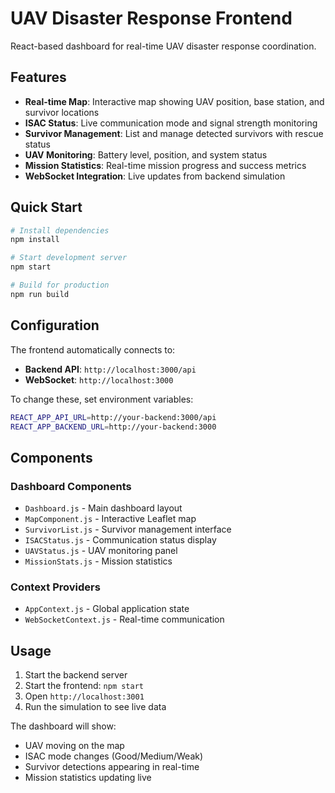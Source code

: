 # UAV Disaster Response Frontend

React-based dashboard for real-time UAV disaster response coordination.

## Features

- **Real-time Map**: Interactive map showing UAV position, base station, and survivor locations
- **ISAC Status**: Live communication mode and signal strength monitoring
- **Survivor Management**: List and manage detected survivors with rescue status
- **UAV Monitoring**: Battery level, position, and system status
- **Mission Statistics**: Real-time mission progress and success metrics
- **WebSocket Integration**: Live updates from backend simulation

## Quick Start

```bash
# Install dependencies
npm install

# Start development server
npm start

# Build for production
npm run build
```

## Configuration

The frontend automatically connects to:
- **Backend API**: `http://localhost:3000/api`
- **WebSocket**: `http://localhost:3000`

To change these, set environment variables:
```bash
REACT_APP_API_URL=http://your-backend:3000/api
REACT_APP_BACKEND_URL=http://your-backend:3000
```

## Components

### Dashboard Components
- `Dashboard.js` - Main dashboard layout
- `MapComponent.js` - Interactive Leaflet map
- `SurvivorList.js` - Survivor management interface
- `ISACStatus.js` - Communication status display
- `UAVStatus.js` - UAV monitoring panel
- `MissionStats.js` - Mission statistics

### Context Providers
- `AppContext.js` - Global application state
- `WebSocketContext.js` - Real-time communication

## Usage

1. Start the backend server
2. Start the frontend: `npm start`
3. Open `http://localhost:3001`
4. Run the simulation to see live data

The dashboard will show:
- UAV moving on the map
- ISAC mode changes (Good/Medium/Weak)
- Survivor detections appearing in real-time
- Mission statistics updating live